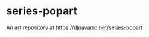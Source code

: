 
<!-- README.md is generated from README.Rmd. Please edit that file -->

# series-popart

<!-- badges: start -->
<!-- badges: end -->

An art repository at <https://djnavarro.net/series-popart>
